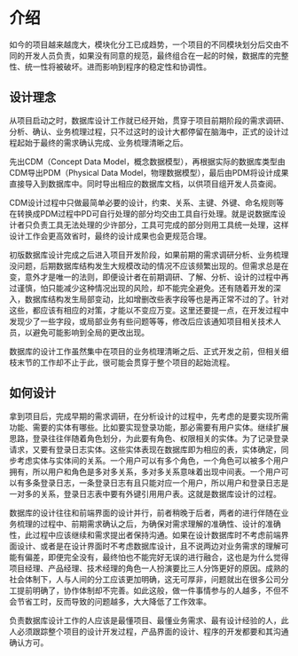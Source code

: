 # 介绍

如今的项目越来越庞大，模块化分工已成趋势，一个项目的不同模块划分后交由不同的开发人员负责，如果没有同意的规范，最终组合在一起的时候，数据库的完整性、统一性将被破坏。进而影响到程序的稳定性和协调性。

## 设计理念

从项目启动之时，数据库设计工作就已经开始，贯穿于项目前期阶段的需求调研、分析、确认、业务梳理过程，只不过这时的设计大都停留在脑海中，正式的设计过程起始于最终的需求确认完成、业务梳理清晰之后。

先出CDM（Concept Data Model，概念数据模型），再根据实际的数据库类型由CDM导出PDM（Physical Data Model，物理数据模型），最后由PDM将设计成果直接导入到数据库中。同时导出相应的数据库文档，以供项目组开发人员查阅。

CDM设计过程中只做最简单必要的设计，约束、关系、主键、外键、命名规则等在转换成PDM过程中PD可自行处理的部分均交由工具自行处理。就是说数据库设计者只负责工具无法处理的少许部分，工具可完成的部分则用工具统一处理，这样设计工作会更高效省时，最终的设计成果也会更规范合理。

初版数据库设计完成之后进入项目开发阶段，如果前期的需求调研分析、业务梳理没问题，后期数据库结构发生大规模改动的情况不应该频繁出现的。但需求总是在变，意外才是唯一的法则，即便设计者在前期调研、了解、分析、设计的过程中再过谨慎，怕只能减少这种情况出现的风险，却不能完全避免。还有随着开发的深入，数据库结构发生局部变动，比如增删改些表字段等也是再正常不过的了。针对这些，都应该有相应的对策，才能以不变应万变。这里还要提一点，在开发过程中发现少了一些字段，或局部业务有些问题等等，修改后应该通知项目相关技术人员，以避免可能影响到全局的更改出现。

数据库的设计工作虽然集中在项目的业务梳理清晰之后、正式开发之前，但相关细枝末节的工作却不止于此，很可能会贯穿于整个项目的起始流程。

## 如何设计

拿到项目后，完成早期的需求调研，在分析设计的过程中，先考虑的是要实现所需功能、需要的实体有哪些。比如要实现登录功能，那必需要有用户实体。继续扩展思路，登录往往伴随着角色划分，为此要有角色、权限相关的实体。为了记录登录请求，又要有登录日志实体。这些实体表现在数据库即为相应的表，实体确定，同步考虑实体与实体间的关系。一个用户可以有多个角色，一个角色可以被多个用户拥有，所以用户和角色是多对多关系，多对多关系意味着出现中间表。一个用户可以有多条登录日志，一条登录日志有且只能对应一个用户，所以用户和登录日志是一对多的关系，登录日志表中要有外键引用用户表。这就是数据库设计的过程。

数据库的设计往往和前端界面的设计并行，前者稍晚于后者，两者的进行伴随在业务梳理的过程中、前期需求确认之后，为确保对需求理解的准确性、设计的准确性，此过程中应该继续和需求提出者保持沟通。如果在设计数据库时不考虑前端界面设计、或者是在设计界面时不考虑数据库设计，且不说两边对业务需求的理解可能有偏差，即便完全没有，最终怕也不能完好无误的进行融合，这也是为什么觉得项目经理、产品经理、技术经理的角色一人扮演要比三人分饰更好的原因。成熟的社会体制下，人与人间的分工应该更加明确，这无可厚非，问题就出在很多公司分工提前明确了，协作体制却不完善。如此这般，做一件事情参与的人越多，不但不会节省工时，反而导致的问题越多，大大降低了工作效率。

负责数据库设计工作的人应该是最懂项目、最懂业务需求、最有设计经验的人，此人必须跟踪整个项目的设计开发过程，产品界面的设计、程序的开发都要和其沟通确认方可。
